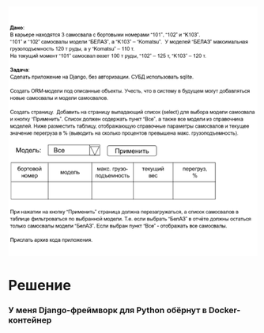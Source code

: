 ![My Image](task_test.png)

# Решение

### У меня Django-фреймворк для Python обёрнут в Docker-контейнер
### 
